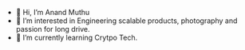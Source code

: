 - 👋 Hi, I’m Anand Muthu
- 👀 I’m interested in Engineering scalable products, photography and passion for long drive.
- 🌱 I’m currently learning Crytpo Tech.

<!---
sfc-gh-amuthu/sfc-gh-amuthu is a ✨ special ✨ repository because its `README.md` (this file) appears on your GitHub profile.
You can click the Preview link to take a look at your changes.
--->
